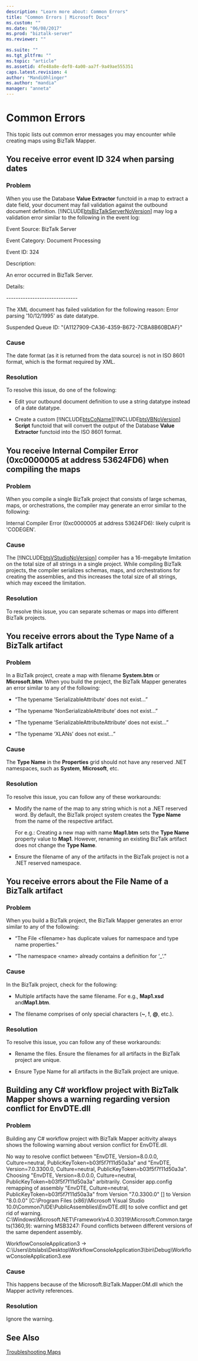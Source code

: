 ```yaml
---
description: "Learn more about: Common Errors"
title: "Common Errors | Microsoft Docs"
ms.custom: ""
ms.date: "06/08/2017"
ms.prod: "biztalk-server"
ms.reviewer: ""

ms.suite: ""
ms.tgt_pltfrm: ""
ms.topic: "article"
ms.assetid: 4fe48a8e-def0-4a00-aa7f-9a49ae555351
caps.latest.revision: 4
author: "MandiOhlinger"
ms.author: "mandia"
manager: "anneta"
---
```

# Common Errors
This topic lists out common error messages you may encounter while creating maps using BizTalk Mapper.

## You receive error event ID 324 when parsing dates

### Problem
 When you use the Database **Value Extractor** functoid in a map to extract a date field, your document may fail validation against the outbound document definition. [!INCLUDE[btsBizTalkServerNoVersion](../includes/btsbiztalkservernoversion-md.md)] may log a validation error similar to the following in the event log:

 Event Source: BizTalk Server

 Event Category: Document Processing

 Event ID: 324

 Description:

 An error occurred in BizTalk Server.

 Details:

 -----------------------------\-

 The XML document has failed validation for the following reason: Error parsing '10/12/1995' as date datatype.

 Suspended Queue ID: "{A1127909-CA36-4359-B672-7CBA8B60BDAF}"

### Cause
 The date format (as it is returned from the data source) is not in ISO 8601 format, which is the format required by XML.

### Resolution
 To resolve this issue, do one of the following:

- Edit your outbound document definition to use a string datatype instead of a date datatype.

- Create a custom [!INCLUDE[btsCoName](../includes/btsconame-md.md)][!INCLUDE[btsVBNoVersion](../includes/btsvbnoversion-md.md)] **Script** functoid that will convert the output of the Database **Value Extractor** functoid into the ISO 8601 format.

## You receive Internal Compiler Error (0xc0000005 at address 53624FD6) when compiling the maps

### Problem
 When you compile a single BizTalk project that consists of large schemas, maps, or orchestrations, the compiler may generate an error similar to the following:

 Internal Compiler Error (0xc0000005 at address 53624FD6): likely culprit is 'CODEGEN'.

### Cause
 The [!INCLUDE[btsVStudioNoVersion](../includes/btsvstudionoversion-md.md)] compiler has a 16-megabyte limitation on the total size of all strings in a single project. While compiling BizTalk projects, the compiler serializes schemas, maps, and orchestrations for creating the assemblies, and this increases the total size of all strings, which may exceed the limitation.

### Resolution
 To resolve this issue, you can separate schemas or maps into different BizTalk projects.

## You receive errors about the Type Name of a BizTalk artifact

### Problem
 In a BizTalk project, create a map with filename **System.btm** or **Microsoft.btm**. When you build the project, the BizTalk Mapper generates an error similar to any of the following:

-   “The typename ‘SerializableAttribute’ does not exist…”

-   “The typename ‘NonSerializableAttribute’ does not exist…”

-   “The typename ‘SerializableAttributeAttribute’ does not exist…”

-   “The typename ‘XLANs’ does not exist…”

### Cause
 The **Type Name** in the **Properties** grid should not have any reserved .NET namespaces, such as **System**, **Microsoft**, etc.

### Resolution
 To resolve this issue, you can follow any of these workarounds:

-   Modify the name of the map to any string which is not a .NET reserved word. By default, the BizTalk project system creates the **Type Name** from the name of the respective artifact.

     For e.g.: Creating a new map with name **Map1.btm** sets the **Type Name** property value to **Map1**. However, renaming an existing BizTalk artifact does not change the **Type Name**.

-   Ensure the filename of any of the artifacts in the BizTalk project is not a .NET reserved namespace.

## You receive errors about the File Name of a BizTalk artifact

### Problem
 When you build a BizTalk project, the BizTalk Mapper generates an error similar to any of the following:

-   “The File \<filename\> has duplicate values for namespace and type name properties.”

-   “The namespace \<name\> already contains a definition for ‘_’.”

### Cause
 In the BizTalk project, check for the following:

-   Multiple artifacts have the same filename. For e.g., **Map1.xsd** and**Map1.btm**.

-   The filename comprises of only special characters (**~**, **!**, **@**, etc.).

### Resolution
 To resolve this issue, you can follow any of these workarounds:

-   Rename the files. Ensure the filenames for all artifacts in the BizTalk project are unique.

-   Ensure Type Name for all artifacts in the BizTalk project are unique.

## Building any C# workflow project with BizTalk Mapper shows a warning regarding version conflict for EnvDTE.dll

### Problem
 Building any C# workflow project with BizTalk Mapper acitivity always shows the following warning about version conflict for EnvDTE.dll.

 No way to resolve conflict between "EnvDTE, Version=8.0.0.0, Culture=neutral, PublicKeyToken=b03f5f7f11d50a3a" and "EnvDTE, Version=7.0.3300.0, Culture=neutral, PublicKeyToken=b03f5f7f11d50a3a". Choosing "EnvDTE, Version=8.0.0.0, Culture=neutral, PublicKeyToken=b03f5f7f11d50a3a" arbitrarily.  Consider app.config remapping of assembly "EnvDTE, Culture=neutral, PublicKeyToken=b03f5f7f11d50a3a" from Version "7.0.3300.0" [] to Version "8.0.0.0" [C:\Program Files (x86)\Microsoft Visual Studio 10.0\Common7\IDE\PublicAssemblies\EnvDTE.dll] to solve conflict and get rid of warning. C:\Windows\Microsoft.NET\Framework\v4.0.30319\Microsoft.Common.targets(1360,9): warning MSB3247: Found conflicts between different versions of the same dependent assembly.

 WorkflowConsoleApplication3 -> C:\Users\btslabs\Desktop\WorkflowConsoleApplication3\bin\Debug\WorkflowConsoleApplication3.exe

### Cause
 This happens because of the Microsoft.BizTalk.Mapper.OM.dll which the Mapper activity references.

### Resolution
 Ignore the warning.

## See Also
 [Troubleshooting Maps](../core/troubleshooting-maps.md)
